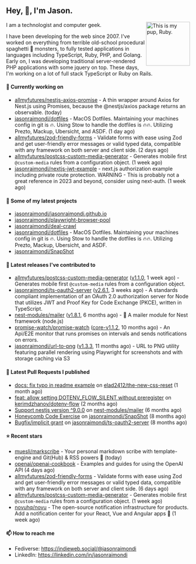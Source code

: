 ## Hey, :wave:, I'm Jason.

<img align='right' alt="This is my pup, Ruby." src='https://jasonraimondi.com/misc/me/zombie-ruby-trimmed@2x.png' width='120px'>

I am a technologist and computer geek.

I have been developing for the web since 2007. I've worked on everything from terrible old-school procedural spaghetti :spaghetti: monsters, to fully tested applications in languages including TypeScript, Ruby, PHP, and Golang. Early on, I was developing traditional server-rendered PHP applications with some jquery on top. These days, I'm working on a lot of full stack TypeScript or Ruby on Rails.

#### 👷 Currently working on

- [allmyfutures/nestjs-axios-promise](https://github.com/allmyfutures/nestjs-axios-promise) - A thin wrapper around Axios for Nest.js using Promises, because the @nestjs/axios package returns an observable. (today)
- [jasonraimondi/dotfiles](https://github.com/jasonraimondi/dotfiles) - MacOS Dotfiles. Maintaining your machines config in git is :fire:. Using Stow to handle the dotfiles is :fire::fire:. Utilizing Prezto, Mackup, Ubersicht, and ASDF. (1 day ago)
- [allmyfutures/zod-friendly-forms](https://github.com/allmyfutures/zod-friendly-forms) - Validate forms with ease using Zod and get user-friendly error messages or valid typed data, compatible with any framework on both server and client side. (2 days ago)
- [allmyfutures/postcss-custom-media-generator](https://github.com/allmyfutures/postcss-custom-media-generator) - Generates mobile first `@custom-media` rules from a configuration object. (1 week ago)
- [jasonraimondi/nextjs-jwt-example](https://github.com/jasonraimondi/nextjs-jwt-example) - next.js authorization example including private route protection. WARNING - This is probably not a great reference in 2023 and beyond, consider using next-auth. (1 week ago)

#### 🌱 Some of my latest projects

- [jasonraimondi/jasonraimondi.github.io](https://github.com/jasonraimondi/jasonraimondi.github.io)
- [jasonraimondi/playwright-browser-pool](https://github.com/jasonraimondi/playwright-browser-pool)
- [jasonraimondi/deal-crawl](https://github.com/jasonraimondi/deal-crawl)
- [jasonraimondi/dotfiles](https://github.com/jasonraimondi/dotfiles) - MacOS Dotfiles. Maintaining your machines config in git is :fire:. Using Stow to handle the dotfiles is :fire::fire:. Utilizing Prezto, Mackup, Ubersicht, and ASDF.
- [jasonraimondi/SnapShot](https://github.com/jasonraimondi/SnapShot)

#### 🔭 Latest releases I've contributed to

- [allmyfutures/postcss-custom-media-generator](https://github.com/allmyfutures/postcss-custom-media-generator) ([v1.1.0](https://github.com/allmyfutures/postcss-custom-media-generator/releases/tag/v1.1.0), 1 week ago) - Generates mobile first `@custom-media` rules from a configuration object.
- [jasonraimondi/ts-oauth2-server](https://github.com/jasonraimondi/ts-oauth2-server) ([v2.6.1](https://github.com/jasonraimondi/ts-oauth2-server/releases/tag/v2.6.1), 3 weeks ago) - A standards compliant implementation of an OAuth 2.0 authorization server for Node that utilizes JWT and Proof Key for Code Exchange (PKCE), written in TypeScript. 
- [nest-modules/mailer](https://github.com/nest-modules/mailer) ([v1.8.1](https://github.com/nest-modules/mailer/releases/tag/v1.8.1), 6 months ago) - 📨 A mailer module for Nest framework (node.js)
- [promise-watch/promise-watch](https://github.com/promise-watch/promise-watch) ([core-v1.1.2](https://github.com/promise-watch/promise-watch/releases/tag/core-v1.1.2), 10 months ago) - An Api/E2E monitor that runs promises on intervals and sends notifications on errors. 
- [jasonraimondi/url-to-png](https://github.com/jasonraimondi/url-to-png) ([v1.3.3](https://github.com/jasonraimondi/url-to-png/releases/tag/v1.3.3), 11 months ago) - URL to PNG utility featuring parallel rendering using Playwright for screenshots and with storage caching via S3

#### 🔨 Latest Pull Requests I published

- [docs: fix typo in readme example](https://github.com/elad2412/the-new-css-reset/pull/55) on [elad2412/the-new-css-reset](https://github.com/elad2412/the-new-css-reset) (1 month ago)
- [feat: allow setting DOTENV_FLOW_SILENT without preregister](https://github.com/kerimdzhanov/dotenv-flow/pull/61) on [kerimdzhanov/dotenv-flow](https://github.com/kerimdzhanov/dotenv-flow) (2 months ago)
- [Support nestjs version ^9.0.0](https://github.com/nest-modules/mailer/pull/802) on [nest-modules/mailer](https://github.com/nest-modules/mailer) (6 months ago)
- [Honeycomb Code Exercise](https://github.com/jasonraimondi/SnapShot/pull/1) on [jasonraimondi/SnapShot](https://github.com/jasonraimondi/SnapShot) (8 months ago)
- [Bugfix/implicit grant](https://github.com/jasonraimondi/ts-oauth2-server/pull/51) on [jasonraimondi/ts-oauth2-server](https://github.com/jasonraimondi/ts-oauth2-server) (8 months ago)

#### ⭐ Recent stars

- [muesli/markscribe](https://github.com/muesli/markscribe) - Your personal markdown scribe with template-engine and Git(Hub) &amp; RSS powers 📜 (today)
- [openai/openai-cookbook](https://github.com/openai/openai-cookbook) - Examples and guides for using the OpenAI API (4 days ago)
- [allmyfutures/zod-friendly-forms](https://github.com/allmyfutures/zod-friendly-forms) - Validate forms with ease using Zod and get user-friendly error messages or valid typed data, compatible with any framework on both server and client side. (6 days ago)
- [allmyfutures/postcss-custom-media-generator](https://github.com/allmyfutures/postcss-custom-media-generator) - Generates mobile first `@custom-media` rules from a configuration object. (1 week ago)
- [novuhq/novu](https://github.com/novuhq/novu) - The open-source notification infrastructure for products. Add a notification center for your React, Vue and Angular apps 🚀 (1 week ago)

#### 📫 How to reach me

- Fediverse: https://indieweb.social/@jasonraimondi
- LinkedIn: https://linkedin.com/in/jasonraimondi
